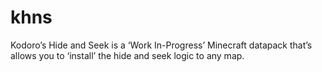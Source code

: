 # khns
Kodoro’s Hide and Seek is a ‘Work In-Progress’ Minecraft datapack that’s allows you to ‘install’ the hide and seek logic to any map.
